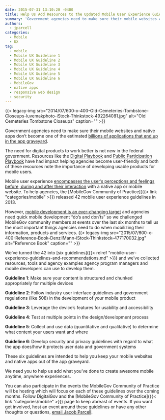 ```yaml
---
date: 2015-07-31 13:10:20 -0400
title: Help Us Add Resources to the Updated Mobile User Experience Guidelines!
summary: 'Government agencies need to make sure their mobile websites and native apps don&rsquo;t become one of the estimated billions of applications that end up in the app graveyard. The need for digital products to work better is not new in the federal government. Resources like the Digital Playbook and Public Participation Playbook have had impact'
authors:
  - jparcell
categories:
  - Mobile
  - UX
tag:
  - mobile
  - Mobile UX Guideline 1
  - Mobile UX Guideline 2
  - Mobile UX Guideline 3
  - Mobile UX Guideline 4
  - Mobile UX Guideline 5
  - Mobile UX Guideline 6
  - MobileGov
  - native apps
  - responsive web design
  - security
---
```


{{< legacy-img src="2014/07/600-x-400-Old-Cemeteries-Tombstone-Closeups-luvemakphoto-iStock-Thinkstock-492264081.jpg" alt="Old Cemeteries Tombstone Closeups" caption="" >}} 

Government agencies need to make sure their mobile websites and native apps don’t become one of the estimated [billions of applications that end up in the app graveyard](http://www.smashingmagazine.com/2013/11/28/lessons-from-an-app-graveyard/).

The need for digital products to work better is not new in the federal government. Resources like the [Digital Playbook](https://playbook.cio.gov/) and [Public Participation Playbook](https://participation.usa.gov/) have had impact helping agencies become user-friendly and both of these resources note the importance of developing usable products for mobile users.

Mobile user experience [encompasses the user’s perceptions and feelings before, during and after their interaction](http://www.smashingmagazine.com/2012/07/elements-mobile-user-experience/) with a native app or mobile website. To help agencies, the [MobileGov Community of Practice]({{< link "categories/mobile" >}}) released 42 mobile user experience guidelines in 2013.

However, [mobile development is an ever-changing target](http://www.infoworld.com/article/2610221/application-development/12-predictions-for-the-future-of-programming.html) and agencies need quick mobile development “do&#8217;s and don&#8217;ts” so we challenged MobileGov community members at events over the last six months to tell us the most important things agencies need to do when mobilizing their information, products and services. {{< legacy-img src="2015/07/600-x-400-Reference-Book-DenzilMann-iStock-Thinkstock-477170032.jpg" alt="Reference Book" caption="" >}} 

We’ve turned the 42 into [six guidelines]({{< relref "mobile-user-experience-guidelines-and-recommendations.md" >}}) and we’ve collected resources, tools and agency examples agency program managers and mobile developers can use to develop them.

**Guideline 1**: Make sure your content is structured and chunked appropriately for multiple devices

**Guideline 2**: Follow industry user interface guidelines and government regulations (like 508) in the development of your mobile product

**Guideline 3**: Leverage the device’s features for usability and accessibility

**Guideline 4**: Test at multiple points in the design/development process

**Guideline 5**: Collect and use data (quantitative and qualitative) to determine what content your users want and where

**Guideline 6**: Develop security and privacy guidelines with regard to what the app does/how it protects user data and government systems

These six guidelines are intended to help you keep your mobile websites and native apps out of the app graveyard.

We need you to help us add what you’ve done to create awesome mobile anytime, anywhere experiences.

You can also participate in the events the MobileGov Community of Practice will be hosting which will focus on each of these guidelines over the coming months. Follow DigitalGov and the [MobileGov Community of Practice]({{< link "categories/mobile" >}}) page to keep abreast of events. If you want get involved, host an event around these guidelines or have any other thoughts or questions, [email Jacob Parcell](mailto:jacob.parcell@gsa.gov).